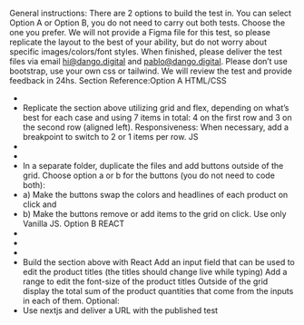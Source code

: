General instructions:
There are 2 options to build the test in. You can select Option A or Option B, you do not need
to carry out both tests. Choose the one you prefer.
We will not provide a Figma file for this test, so please replicate the layout to the best of your
ability, but do not worry about specific images/colors/font styles.
When finished, please deliver the test files via email hi@dango.digital and
pablo@dango.digital.
Please don’t use bootstrap, use your own css or tailwind.
We will review the test and provide feedback in 24hs.
Section Reference:Option A
HTML/CSS

-
- Replicate the section above utilizing grid and flex, depending on what’s best for each
  case and using 7 items in total: 4 on the first row and 3 on the second row (aligned
  left).
  Responsiveness: When necessary, add a breakpoint to switch to 2 or 1 items per
  row.
  JS
-
-
- In a separate folder, duplicate the files and add buttons outside of the grid.
  Choose option a or b for the buttons (you do not need to code both):
- a) Make the buttons swap the colors and headlines of each product on click
  and
- b) Make the buttons remove or add items to the grid on click.
  Use only Vanilla JS.
  Option B
  REACT
-
-
-
- Build the section above with React
  Add an input field that can be used to edit the product titles (the titles should change
  live while typing)
  Add a range to edit the font-size of the product titles
  Outside of the grid display the total sum of the product quantities that come from the
  inputs in each of them.
  Optional:
- Use nextjs and deliver a URL with the published test
